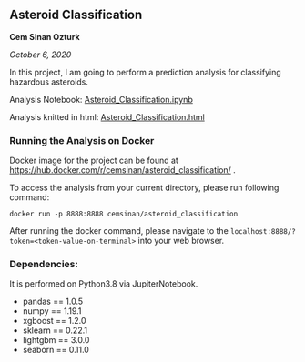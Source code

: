 ## Asteroid Classification

__Cem Sinan Ozturk__

_October 6, 2020_

In this project, I am going to perform a prediction analysis for classifying hazardous asteroids.

Analysis Notebook: [Asteroid_Classification.ipynb](./src/Asteroid_Classification.ipynb)

Analysis knitted in html: [Asteroid_Classification.html](./doc/Asteroid_Classification.html)

### Running the Analysis on Docker

Docker image for the project can be found at https://hub.docker.com/r/cemsinan/asteroid_classification/ .

To access the analysis from your current directory, please run following command:

`docker run -p 8888:8888 cemsinan/asteroid_classification`

After running the docker command, please navigate to the `localhost:8888/?token=<token-value-on-terminal>` into your web browser.


### Dependencies:
It is performed on Python3.8 via JupiterNotebook.

- pandas == 1.0.5
- numpy == 1.19.1
- xgboost == 1.2.0
- sklearn == 0.22.1
- lightgbm == 3.0.0
- seaborn == 0.11.0
